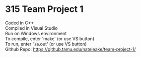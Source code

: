 # 315 Team Project 1
Coded in C++<br />
Compiled in Visual Studio<br />
Run on Windows environment<br />
To compile, enter 'make' (or use VS button)<br />
To run, enter './a.out' (or use VS button)<br />
Github Repo: https://github.tamu.edu/nateleake/team-project-1/<br />
